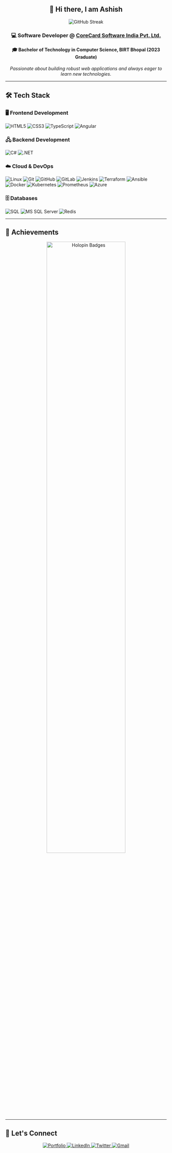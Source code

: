 <div align="center">
  <h2>👋 Hi there, I am Ashish</h2>
</div>


<div align="center">
  <img src="https://github-readme-streak-stats.herokuapp.com/?user=a0s21en5&theme=tokyonight&hide_border=true" alt="GitHub Streak"/>
</div>

<div align="center">
  <h3>💻 Software Developer @ <a href="https://corecard.com/" target="_blank">CoreCard Software India Pvt. Ltd.</a></h3>
  <h4>🎓 Bachelor of Technology in Computer Science, BIRT Bhopal (2023 Graduate)</h4>
  <p><em>Passionate about building robust web applications and always eager to learn new technologies.</em></p>
</div>

---

## 🛠️ Tech Stack

### 🖥️ Frontend Development
<div align="left">
  <img src="https://img.shields.io/badge/HTML5-E34F26?style=for-the-badge&logo=html5&logoColor=white" alt="HTML5"/>
  <img src="https://img.shields.io/badge/CSS3-1572B6?style=for-the-badge&logo=css3&logoColor=white" alt="CSS3"/>
  <img src="https://img.shields.io/badge/TypeScript-3178C6?style=for-the-badge&logo=typescript&logoColor=white" alt="TypeScript"/>
  <img src="https://img.shields.io/badge/Angular-DD0031?style=for-the-badge&logo=angular&logoColor=white" alt="Angular"/>
</div>

### 🖧 Backend Development
<div align="left">
  <img src="https://img.shields.io/badge/C%23-239120?style=for-the-badge&logo=c-sharp&logoColor=white" alt="C#"/>
  <img src="https://img.shields.io/badge/.NET-512BD4?style=for-the-badge&logo=dotnet&logoColor=white" alt=".NET"/>
</div>

### ☁️ Cloud & DevOps
<div align="left">
  <img src="https://img.shields.io/badge/Linux-FCC624?style=for-the-badge&logo=linux&logoColor=black" alt="Linux"/>
  <img src="https://img.shields.io/badge/Git-F05032?style=for-the-badge&logo=git&logoColor=white" alt="Git"/>
  <img src="https://img.shields.io/badge/GitHub-181717?style=for-the-badge&logo=github&logoColor=white" alt="GitHub"/>
  <img src="https://img.shields.io/badge/GitLab-FC6D26?style=for-the-badge&logo=gitlab&logoColor=white" alt="GitLab"/>
  <img src="https://img.shields.io/badge/Jenkins-D24939?style=for-the-badge&logo=jenkins&logoColor=white" alt="Jenkins"/>
<img src="https://img.shields.io/badge/Terraform-7B42BC?style=for-the-badge&logo=terraform&logoColor=white" alt="Terraform"/>
<img src="https://img.shields.io/badge/Ansible-EE0000?style=for-the-badge&logo=ansible&logoColor=white" alt="Ansible"/>
  <img src="https://img.shields.io/badge/Docker-2496ED?style=for-the-badge&logo=docker&logoColor=white" alt="Docker"/>
  <img src="https://img.shields.io/badge/Kubernetes-326CE5?style=for-the-badge&logo=kubernetes&logoColor=white" alt="Kubernetes"/>
  <img src="https://img.shields.io/badge/Prometheus-E6522C?style=for-the-badge&logo=prometheus&logoColor=white" alt="Prometheus"/>
  <img src="https://img.shields.io/badge/Azure-0078D4?style=for-the-badge&logo=microsoftazure&logoColor=white" alt="Azure"/>
</div>

### 🗄️ Databases
<div align="left">
  <img src="https://img.shields.io/badge/SQL-4479A1?style=for-the-badge&logo=sqlite&logoColor=white" alt="SQL"/>
  <img src="https://img.shields.io/badge/MS%20SQL%20Server-CC2927?style=for-the-badge&logo=microsoftsqlserver&logoColor=white" alt="MS SQL Server"/>
  <img src="https://img.shields.io/badge/Redis-DC382D?style=for-the-badge&logo=redis&logoColor=white" alt="Redis"/>
</div>

---

## 🎉 Achievements

<div align="center">
  <a href="https://holopin.io/@a0s21en5" target="_blank">
    <img src="https://holopin.me/a0s21en5" alt="Holopin Badges" width="70%"/>
  </a>
</div>

---

## 🤝 Let's Connect

<div align="center">
  <a href="https://a0s21en5.github.io/AshishSahu.github.io/" target="_blank">
    <img src="https://img.shields.io/badge/Portfolio-000?style=for-the-badge&logo=firefox-browser&logoColor=white" alt="Portfolio"/>
  </a>
  <a href="https://www.linkedin.com/in/ashish-sahu-0b1b1b1b1/" target="_blank">
    <img src="https://img.shields.io/badge/LinkedIn-0077B5?style=for-the-badge&logo=linkedin&logoColor=white" alt="LinkedIn"/>
  </a>
  <a href="https://twitter.com/a0s21en5" target="_blank">
    <img src="https://img.shields.io/badge/Twitter-1DA1F2?style=for-the-badge&logo=twitter&logoColor=white" alt="Twitter"/>
  </a>
  <a href="mailto:ashsahu9713@gmail.com" target="_blank">
    <img src="https://img.shields.io/badge/Gmail-D14836?style=for-the-badge&logo=gmail&logoColor=white" alt="Gmail"/>
  </a>
</div>